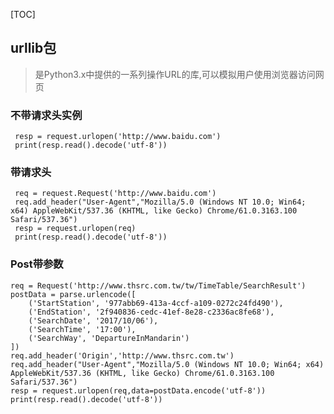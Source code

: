 [TOC]

## urllib包
> 是Python3.x中提供的一系列操作URL的库,可以模拟用户使用浏览器访问网页

### 不带请求头实例
     resp = request.urlopen('http://www.baidu.com')
     print(resp.read().decode('utf-8'))
     
### 带请求头
     req = request.Request('http://www.baidu.com')
     req.add_header("User-Agent","Mozilla/5.0 (Windows NT 10.0; Win64; x64) AppleWebKit/537.36 (KHTML, like Gecko) Chrome/61.0.3163.100 Safari/537.36")
     resp = request.urlopen(req)
     print(resp.read().decode('utf-8'))
     
### Post带参数
    req = Request('http://www.thsrc.com.tw/tw/TimeTable/SearchResult')
    postData = parse.urlencode([
        ('StartStation', '977abb69-413a-4ccf-a109-0272c24fd490'),
        ('EndStation', '2f940836-cedc-41ef-8e28-c2336ac8fe68'),
        ('SearchDate', '2017/10/06'),
        ('SearchTime', '17:00'),
        ('SearchWay', 'DepartureInMandarin')
    ])
    req.add_header('Origin','http://www.thsrc.com.tw')
    req.add_header("User-Agent","Mozilla/5.0 (Windows NT 10.0; Win64; x64) AppleWebKit/537.36 (KHTML, like Gecko) Chrome/61.0.3163.100 Safari/537.36")
    resp = request.urlopen(req,data=postData.encode('utf-8'))
    print(resp.read().decode('utf-8'))